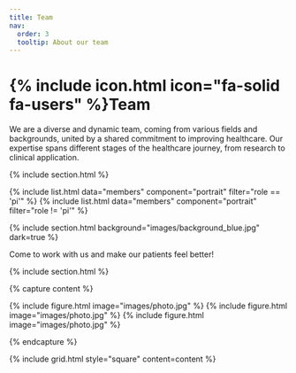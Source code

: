 ```yaml
---
title: Team
nav:
  order: 3
  tooltip: About our team
---
```


# {% include icon.html icon="fa-solid fa-users" %}Team

We are a diverse and dynamic team, coming from various fields and backgrounds, united by a shared commitment to improving healthcare. Our expertise spans different stages of the healthcare journey, from research to clinical application. 

{% include section.html %}

{% include list.html data="members" component="portrait" filter="role == 'pi'" %}
{% include list.html data="members" component="portrait" filter="role != 'pi'" %}

{% include section.html background="images/background_blue.jpg" dark=true %}

Come to work with us and make our patients feel better!

{% include section.html %}

{% capture content %}

{% include figure.html image="images/photo.jpg" %}
{% include figure.html image="images/photo.jpg" %}
{% include figure.html image="images/photo.jpg" %}

{% endcapture %}

{% include grid.html style="square" content=content %}
